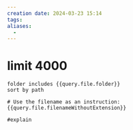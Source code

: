 ```yaml
---
creation date: 2024-03-23 15:14
tags:
aliases:
  -
---
```


# limit 4000

```tasks
folder includes {{query.file.folder}}
sort by path

# Use the filename as an instruction:
{{query.file.filenameWithoutExtension}}

#explain
```
